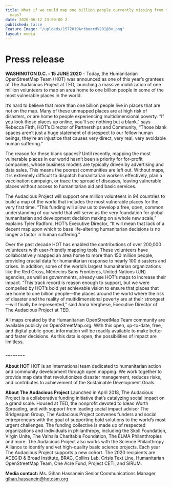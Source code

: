 ```yaml
---
title: What if we could map one billion people currently missing from the world’s
  maps?
date: 2020-06-12 23:50:00 Z
published: false
Feature Image: "/uploads/1572019Artboard%201@3x.png"
layout: media
---
```


# Press release


**WASHINGTON D.C. - 15 JUNE 2020** - Today, the Humanitarian OpenStreetMap Team (HOT) was announced as one of this year’s grantees of The Audacious Project at TED, launching a massive mobilization of one million volunteers to map an area home to one billion people in some of the most vulnerable places in the world.

It’s hard to believe that more than one billion people live in places that are not on the map. Many of these unmapped places are at high risk of disasters, or are home to people experiencing multidimensional poverty. “If you look those places up online, you’ll see nothing but a blank,” says Rebecca Firth, HOT’s Director of Partnerships and Community, “Those blank spaces aren’t just a huge statement of disrespect to our fellow human beings, they’re an injustice that causes very direct, very real, very avoidable human suffering.”

The reason for these blank spaces? Until recently, mapping the most vulnerable places in our world hasn’t been a priority for for-profit companies, whose business models are typically driven by advertising and data sales. This means the poorest communities are left out. Without maps, it is extremely difficult to dispatch humanitarian workers effectively, plan a vaccination campaign, or trace the spread of diseases, leaving vulnerable places without access to humanitarian aid and basic services.

The Audacious Project will support one million volunteers in 94 countries to build a map of the world that includes the most vulnerable places for the very first time. “This funding will allow us to develop a free, open, common understanding of our world that will serve as the very foundation for global humanitarian and development decision making on a whole new scale,” explains Tyler Radford, HOT’s Executive Director, “It will mean that lack of a decent map upon which to base life-altering humanitarian decisions is no longer a factor in human suffering.”

Over the past decade HOT has enabled the contributions of  over 200,000 volunteers with user-friendly mapping tools.  These volunteers have collaboratively mapped an area home to more than 150 million people, providing crucial data for humanitarian response to nearly 100 disasters and crises. In addition, some of the world’s largest humanitarian organizations like the Red Cross, Médecins Sans Frontières, United Nations (UN) agencies, as well as governments, already use HOT’s maps to increase their impact. “This track record is reason enough to support, but we were compelled by HOT’s bold yet achievable vision to ensure that places that are home to one billion people—the places around the world where the risk of disaster and the reality of multidimensional poverty are at their strongest—will finally be represented,”  said Anna Verghese, Executive Director of The Audacious Project at TED.

All maps created by the Humanitarian OpenStreetMap Team community are available publicly on OpenStreetMap.org. With this open, up-to-date, free, and digital public good, information will be readily available to make better and faster decisions. As this data is open, the possibilities of impact are limitless.

### --------

**About HOT**
HOT is an international team dedicated to humanitarian action and community development through open mapping. We work together to provide map data that revolutionizes disaster management, reduces risks, and contributes to achievement of the Sustainable Development Goals.

**About The Audacious Project**
Launched in April 2018, The Audacious Project is a collaborative funding initiative that’s catalyzing social impact on a grand scale. Housed at TED, the nonprofit devoted to Ideas Worth Spreading, and with support from leading social impact advisor The Bridgespan Group, The Audacious Project convenes funders and social entrepreneurs with the goal of supporting bold solutions to the world’s most urgent challenges. The funding collective is made up of respected organizations and individuals in philanthropy, including the Skoll Foundation, Virgin Unite, The Valhalla Charitable Foundation, The ELMA Philanthropies and more. The Audacious Project also works with the Science Philanthropy Alliance to identify and vet high-quality basic science projects. Each year The Audacious Project supports a new cohort. The 2020 recipients are ACEGID & Broad Institute, BRAC, Collins Lab, Crisis Text Line, Humanitarian OpenStreetMap Team, One Acre Fund, Project CETI, and SIRUM.

**Media contact:**
Ms. Gihan Hassanein
Senior Communications Manager
[gihan.hassanein@hotosm.org](mailto:gihan.hassanein@hotosm.org)